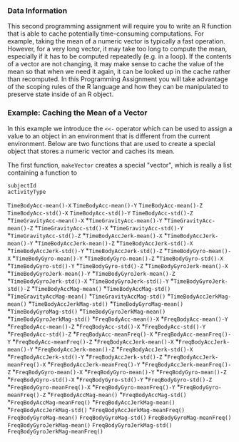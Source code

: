 ### Data Information

This second programming assignment will require you to write an R
function that is able to cache potentially time-consuming computations.
For example, taking the mean of a numeric vector is typically a fast
operation. However, for a very long vector, it may take too long to
compute the mean, especially if it has to be computed repeatedly (e.g.
in a loop). If the contents of a vector are not changing, it may make
sense to cache the value of the mean so that when we need it again, it
can be looked up in the cache rather than recomputed. In this
Programming Assignment you will take advantage of the scoping rules of
the R language and how they can be manipulated to preserve state inside
of an R object.

### Example: Caching the Mean of a Vector

In this example we introduce the `<<-` operator which can be used to
assign a value to an object in an environment that is different from the
current environment. Below are two functions that are used to create a
special object that stores a numeric vector and caches its mean.

The first function, `makeVector` creates a special "vector", which is
really a list containing a function to

`subjectId`                     
`activityType`                  

`TimeBodyAcc-mean()-X`
`TimeBodyAcc-mean()-Y`
`TimeBodyAcc-mean()-Z`
`TimeBodyAcc-std()-X`
`TimeBodyAcc-std()-Y`
`TimeBodyAcc-std()-Z`
*`TimeGravityAcc-mean()-X`
*`TimeGravityAcc-mean()-Y`
*`TimeGravityAcc-mean()-Z`
*`TimeGravityAcc-std()-X`
*`TimeGravityAcc-std()-Y`
*`TimeGravityAcc-std()-Z`
*`TimeBodyAccJerk-mean()-X`
*`TimeBodyAccJerk-mean()-Y`
*`TimeBodyAccJerk-mean()-Z`
*`TimeBodyAccJerk-std()-X`
*`TimeBodyAccJerk-std()-Y`
*`TimeBodyAccJerk-std()-Z`
*`TimeBodyGyro-mean()-X`
*`TimeBodyGyro-mean()-Y`
*`TimeBodyGyro-mean()-Z`
*`TimeBodyGyro-std()-X`
*`TimeBodyGyro-std()-Y`
*`TimeBodyGyro-std()-Z`
*`TimeBodyGyroJerk-mean()-X`
*`TimeBodyGyroJerk-mean()-Y`
*`TimeBodyGyroJerk-mean()-Z`
*`TimeBodyGyroJerk-std()-X`
*`TimeBodyGyroJerk-std()-Y`
*`TimeBodyGyroJerk-std()-Z`
*`TimeBodyAccMag-mean()`
*`TimeBodyAccMag-std()`
*`TimeGravityAccMag-mean()`
*`TimeGravityAccMag-std()`
*`TimeBodyAccJerkMag-mean()`
*`TimeBodyAccJerkMag-std()`
*`TimeBodyGyroMag-mean()`
*`TimeBodyGyroMag-std()`
*`TimeBodyGyroJerkMag-mean()`
*`TimeBodyGyroJerkMag-std()`
*`FreqBodyAcc-mean()-X`
*`FreqBodyAcc-mean()-Y`
*`FreqBodyAcc-mean()-Z`
*`FreqBodyAcc-std()-X`
*`FreqBodyAcc-std()-Y`
*`FreqBodyAcc-std()-Z`
*`FreqBodyAcc-meanFreq()-X`
*`FreqBodyAcc-meanFreq()-Y`
*`FreqBodyAcc-meanFreq()-Z`
*`FreqBodyAccJerk-mean()-X`
*`FreqBodyAccJerk-mean()-Y`
*`FreqBodyAccJerk-mean()-Z`
*`FreqBodyAccJerk-std()-X`
*`FreqBodyAccJerk-std()-Y`
*`FreqBodyAccJerk-std()-Z`
*`FreqBodyAccJerk-meanFreq()-X`
*`FreqBodyAccJerk-meanFreq()-Y`
*`FreqBodyAccJerk-meanFreq()-Z`
*`FreqBodyGyro-mean()-X`
*`FreqBodyGyro-mean()-Y`
*`FreqBodyGyro-mean()-Z`
*`FreqBodyGyro-std()-X`
*`FreqBodyGyro-std()-Y`
*`FreqBodyGyro-std()-Z`
*`FreqBodyGyro-meanFreq()-X`
*`FreqBodyGyro-meanFreq()-Y`
*`FreqBodyGyro-meanFreq()-Z`
*`FreqBodyAccMag-mean()`
*`FreqBodyAccMag-std()`
*`FreqBodyAccMag-meanFreq()`
*`FreqBodyAccJerkMag-mean()`
*`FreqBodyAccJerkMag-std()`
*`FreqBodyAccJerkMag-meanFreq()`
`FreqBodyGyroMag-mean()`
`FreqBodyGyroMag-std()`
`FreqBodyGyroMag-meanFreq()`
`FreqBodyGyroJerkMag-mean()`
`FreqBodyGyroJerkMag-std()`
`FreqBodyGyroJerkMag-meanFreq()`
